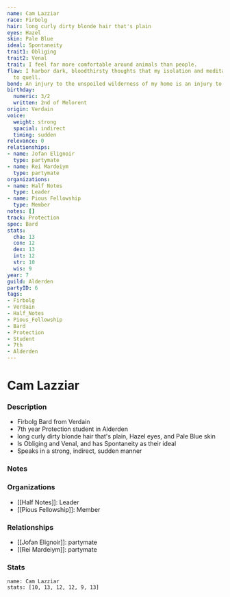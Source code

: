 ```yaml
---
name: Cam Lazziar
race: Firbolg
hair: long curly dirty blonde hair that's plain
eyes: Hazel
skin: Pale Blue
ideal: Spontaneity
trait1: Obliging
trait2: Venal
trait: I feel far more comfortable around animals than people.
flaw: I harbor dark, bloodthirsty thoughts that my isolation and meditation failed
  to quell.
bond: An injury to the unspoiled wilderness of my home is an injury to me.
birthday:
  numeric: 3/2
  written: 2nd of Melorent
origin: Verdain
voice:
  weight: strong
  spacial: indirect
  timing: sudden
relevance: 0
relationships:
- name: Jofan Elignoir
  type: partymate
- name: Rei Mardeiym
  type: partymate
organizations:
- name: Half Notes
  type: Leader
- name: Pious Fellowship
  type: Member
notes: []
track: Protection
spec: Bard
stats:
  cha: 13
  con: 12
  dex: 13
  int: 12
  str: 10
  wis: 9
year: 7
guild: Alderden
partyID: 6
tags:
- Firbolg
- Verdain
- Half_Notes
- Pious_Fellowship
- Bard
- Protection
- Student
- 7th
- Alderden
---
```

# Cam Lazziar
### Description
- Firbolg Bard from Verdain
- 7th year Protection student in Alderden
- long curly dirty blonde hair that's plain, Hazel eyes, and Pale Blue skin
- Is Obliging and Venal, and has Spontaneity as their ideal
- Speaks in a strong, indirect, sudden manner

### Notes

### Organizations
- [[Half Notes]]: Leader
- [[Pious Fellowship]]: Member

### Relationships
- [[Jofan Elignoir]]: partymate
- [[Rei Mardeiym]]: partymate

### Stats
```statblock
name: Cam Lazziar
stats: [10, 13, 12, 12, 9, 13]
```
